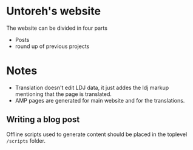 # Untoreh's website

The website can be divided in four parts

- Posts
- round up of previous projects

# Notes
- Translation doesn't edit LDJ data, it just addes the ldj markup mentioning that the page is translated.
- AMP pages are generated for main website and for the translations.

## Writing a blog post
Offline scripts used to generate content should be placed in the toplevel `/scripts` folder.
